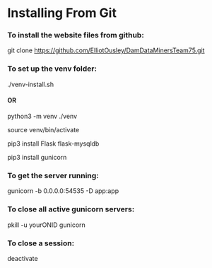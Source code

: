
# Installing From Git
### To install the website files from github:

git clone https://github.com/ElliotOusley/DamDataMinersTeam75.git

### To set up the venv folder:

./venv-install.sh

#### OR

python3 -m venv ./venv

source venv/bin/activate

pip3 install Flask flask-mysqldb

pip3 install gunicorn

### To get the server running:

gunicorn -b 0.0.0.0:54535 -D app:app

### To close all active gunicorn servers:

pkill -u yourONID gunicorn

### To close a session:
deactivate
